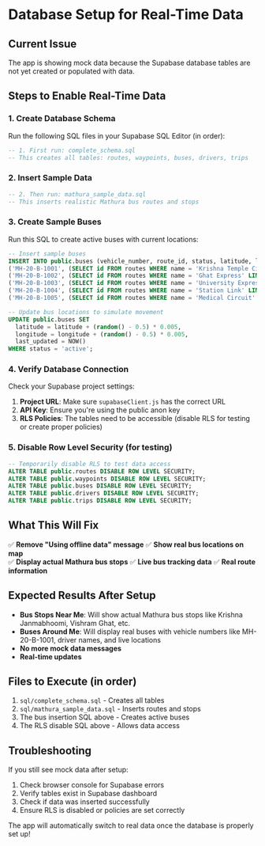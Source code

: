 # Database Setup for Real-Time Data

## Current Issue
The app is showing mock data because the Supabase database tables are not yet created or populated with data.

## Steps to Enable Real-Time Data

### 1. Create Database Schema
Run the following SQL files in your Supabase SQL Editor (in order):

```sql
-- 1. First run: complete_schema.sql
-- This creates all tables: routes, waypoints, buses, drivers, trips
```

### 2. Insert Sample Data
```sql
-- 2. Then run: mathura_sample_data.sql  
-- This inserts realistic Mathura bus routes and stops
```

### 3. Create Sample Buses
Run this SQL to create active buses with current locations:

```sql
-- Insert sample buses
INSERT INTO public.buses (vehicle_number, route_id, status, latitude, longitude, driver_name, vehicle_type) VALUES
('MH-20-B-1001', (SELECT id FROM routes WHERE name = 'Krishna Temple Circuit' LIMIT 1), 'active', 27.5036, 77.6737, 'Rajesh Kumar', 'Standard Bus'),
('MH-20-B-1002', (SELECT id FROM routes WHERE name = 'Ghat Express' LIMIT 1), 'active', 27.5067, 77.6789, 'Amit Singh', 'AC Bus'),
('MH-20-B-1003', (SELECT id FROM routes WHERE name = 'University Express' LIMIT 1), 'active', 27.4898, 77.6698, 'Suresh Yadav', 'Mini Bus'),
('MH-20-B-1004', (SELECT id FROM routes WHERE name = 'Station Link' LIMIT 1), 'active', 27.4850, 77.6690, 'Vikram Sharma', 'Standard Bus'),
('MH-20-B-1005', (SELECT id FROM routes WHERE name = 'Medical Circuit' LIMIT 1), 'active', 27.4823, 77.6634, 'Ravi Gupta', 'AC Bus');

-- Update bus locations to simulate movement
UPDATE public.buses SET 
  latitude = latitude + (random() - 0.5) * 0.005,
  longitude = longitude + (random() - 0.5) * 0.005,
  last_updated = NOW()
WHERE status = 'active';
```

### 4. Verify Database Connection
Check your Supabase project settings:

1. **Project URL**: Make sure `supabaseClient.js` has the correct URL
2. **API Key**: Ensure you're using the public anon key
3. **RLS Policies**: The tables need to be accessible (disable RLS for testing or create proper policies)

### 5. Disable Row Level Security (for testing)
```sql
-- Temporarily disable RLS to test data access
ALTER TABLE public.routes DISABLE ROW LEVEL SECURITY;
ALTER TABLE public.waypoints DISABLE ROW LEVEL SECURITY;
ALTER TABLE public.buses DISABLE ROW LEVEL SECURITY;
ALTER TABLE public.drivers DISABLE ROW LEVEL SECURITY;
ALTER TABLE public.trips DISABLE ROW LEVEL SECURITY;
```

## What This Will Fix

✅ **Remove "Using offline data" message**
✅ **Show real bus locations on map**  
✅ **Display actual Mathura bus stops**
✅ **Live bus tracking data**
✅ **Real route information**

## Expected Results After Setup

- **Bus Stops Near Me**: Will show actual Mathura bus stops like Krishna Janmabhoomi, Vishram Ghat, etc.
- **Buses Around Me**: Will display real buses with vehicle numbers like MH-20-B-1001, driver names, and live locations
- **No more mock data messages**
- **Real-time updates**

## Files to Execute (in order)

1. `sql/complete_schema.sql` - Creates all tables
2. `sql/mathura_sample_data.sql` - Inserts routes and stops  
3. The bus insertion SQL above - Creates active buses
4. The RLS disable SQL above - Allows data access

## Troubleshooting

If you still see mock data after setup:
1. Check browser console for Supabase errors
2. Verify tables exist in Supabase dashboard
3. Check if data was inserted successfully
4. Ensure RLS is disabled or policies are set correctly

The app will automatically switch to real data once the database is properly set up!
